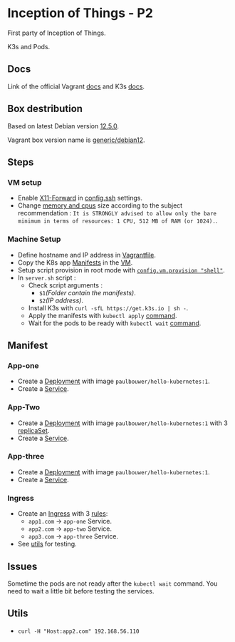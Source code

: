 # Inception of Things - P2

First party of Inception of Things.

K3s and Pods.

## Docs
Link of the official Vagrant [docs](https://developer.hashicorp.com/vagrant/docs) and K3s [docs](https://docs.k3s.io/).

## Box destribution

Based on latest Debian version [12.5.0](https://www.debian.org/News/2024/20240210).

Vagrant box version name is [generic/debian12](https://app.vagrantup.com/generic/boxes/debian12).

## Steps

### VM setup
- Enable [X11-Forward](https://goteleport.com/blog/x11-forwarding/) in [config.ssh](https://developer.hashicorp.com/vagrant/docs/vagrantfile/ssh_settings#config-ssh-forward_x11) settings.
- Change [memory and cpus](https://developer.hashicorp.com/vagrant/docs/providers/vmware/configuration) size according to the subject recommendation : `It is STRONGLY advised to allow only the
bare minimum in terms of resources: 1 CPU, 512 MB of RAM (or 1024).`.

### Machine Setup
- Define hostname and IP address in [Vagrantfile](https://developer.hashicorp.com/vagrant/docs/vagrantfile/machine_settings#config-vm-network).
- Copy the K8s app [Manifests](https://kubernetes.io/docs/concepts/workloads/controllers/deployment/) in the [VM](https://developer.hashicorp.com/vagrant/docs/vagrantfile/provisioning#inline).
- Setup script provision in root mode with [`config.vm.provision "shell"`](https://developer.hashicorp.com/vagrant/docs/provisioning/shell).
- In `server.sh` script :
  - Check script arguments :
	- `$1`*(Folder contain the manifests)*.
	- `$2`*(IP address)*.
  - Install K3s with `curl -sfL https://get.k3s.io | sh -`.
  - Apply the manifests with `kubectl apply` [command](https://kubernetes.io/docs/reference/generated/kubectl/kubectl-commands#apply).
  - Wait for the pods to be ready with `kubectl wait` [command](https://kubernetes.io/docs/reference/generated/kubectl/kubectl-commands#wait).

## Manifest

### App-one
  - Create a [Deployment](https://kubernetes.io/docs/concepts/workloads/controllers/deployment/) with image `paulbouwer/hello-kubernetes:1`.
  - Create a [Service](https://kubernetes.io/docs/concepts/services-networking/service/).
  
### App-Two
  - Create a [Deployment](https://kubernetes.io/docs/concepts/workloads/controllers/deployment/) with image `paulbouwer/hello-kubernetes:1` with 3 [replicaSet](https://kubernetes.io/fr/docs/concepts/workloads/controllers/replicaset/).
  - Create a [Service](https://kubernetes.io/docs/concepts/services-networking/service/).

### App-three
  - Create a [Deployment](https://kubernetes.io/docs/concepts/workloads/controllers/deployment/) with image `paulbouwer/hello-kubernetes:1`.
  - Create a [Service](https://kubernetes.io/docs/concepts/services-networking/service/).

### Ingress
  - Create an [Ingress](https://kubernetes.io/docs/concepts/services-networking/ingress/) with 3 [rules](https://kubernetes.io/docs/concepts/services-networking/ingress/#the-ingress-resource):
	- `app1.com` -> `app-one` Service.
	- `app2.com` -> `app-two` Service.
	- `app3.com` -> `app-three` Service.
  - See [utils](#utils) for testing.

## Issues
Sometime the pods are not ready after the `kubectl wait` command. You need to wait a little bit before testing the services.
  
## Utils

- `curl -H "Host:app2.com" 192.168.56.110`
